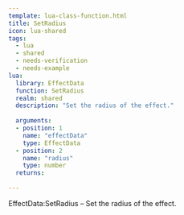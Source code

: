 ```yaml
---
template: lua-class-function.html
title: SetRadius
icon: lua-shared
tags:
  - lua
  - shared
  - needs-verification
  - needs-example
lua:
  library: EffectData
  function: SetRadius
  realm: shared
  description: "Set the radius of the effect."
  
  arguments:
  - position: 1
    name: "effectData"
    type: EffectData
  - position: 2
    name: "radius"
    type: number
  returns:
    
---
```


<div class="lua__search__keywords">
EffectData:SetRadius &#x2013; Set the radius of the effect.
</div>
